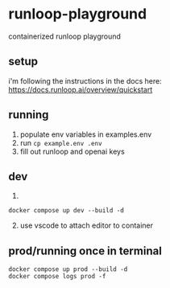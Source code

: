 # runloop-playground

containerized runloop playground

## setup

i'm following the instructions in the docs here: <https://docs.runloop.ai/overview/quickstart>

## running

1. populate env variables in examples.env
2. run `cp example.env .env`
3. fill out runloop and openai keys

## dev

1.

```
docker compose up dev --build -d
```

2. use vscode to attach editor to container

## prod/running once in terminal

```
docker compose up prod --build -d
docker compose logs prod -f
```
